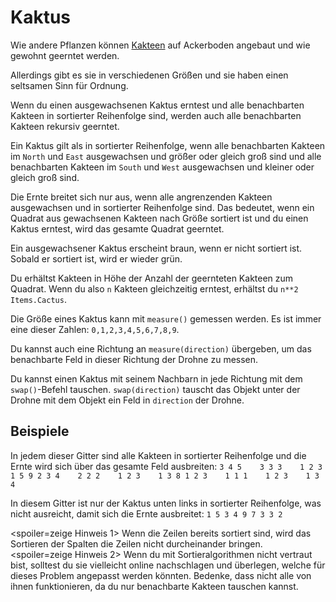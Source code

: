 # Kaktus
Wie andere Pflanzen können [Kakteen](objects/cactus) auf Ackerboden angebaut und wie gewohnt geerntet werden.

Allerdings gibt es sie in verschiedenen Größen und sie haben einen seltsamen Sinn für Ordnung.

Wenn du einen ausgewachsenen Kaktus erntest und alle benachbarten Kakteen in sortierter Reihenfolge sind, werden auch alle benachbarten Kakteen rekursiv geerntet.

Ein Kaktus gilt als in sortierter Reihenfolge, wenn alle benachbarten Kakteen im `North` und `East` ausgewachsen und größer oder gleich groß sind und alle benachbarten Kakteen im `South` und `West` ausgewachsen und kleiner oder gleich groß sind.

Die Ernte breitet sich nur aus, wenn alle angrenzenden Kakteen ausgewachsen und in sortierter Reihenfolge sind.
Das bedeutet, wenn ein Quadrat aus gewachsenen Kakteen nach Größe sortiert ist und du einen Kaktus erntest, wird das gesamte Quadrat geerntet.

Ein ausgewachsener Kaktus erscheint braun, wenn er nicht sortiert ist. Sobald er sortiert ist, wird er wieder grün.

Du erhältst Kakteen in Höhe der Anzahl der geernteten Kakteen zum Quadrat. Wenn du also `n` Kakteen gleichzeitig erntest, erhältst du `n**2` `Items.Cactus`.

Die Größe eines Kaktus kann mit `measure()` gemessen werden.
Es ist immer eine dieser Zahlen: `0,1,2,3,4,5,6,7,8,9`.

Du kannst auch eine Richtung an `measure(direction)` übergeben, um das benachbarte Feld in dieser Richtung der Drohne zu messen.

Du kannst einen Kaktus mit seinem Nachbarn in jede Richtung mit dem `swap()`-Befehl tauschen.
`swap(direction)` tauscht das Objekt unter der Drohne mit dem Objekt ein Feld in `direction` der Drohne.

## Beispiele
In jedem dieser Gitter sind alle Kakteen in sortierter Reihenfolge und die Ernte wird sich über das gesamte Feld ausbreiten:
`3 4 5    3 3 3    1 2 3    1 5 9
2 3 4    2 2 2    1 2 3    1 3 8
1 2 3    1 1 1    1 2 3    1 3 4`

In diesem Gitter ist nur der Kaktus unten links in sortierter Reihenfolge, was nicht ausreicht, damit sich die Ernte ausbreitet:
`1 5 3
4 9 7
3 3 2`

<spoiler=zeige Hinweis 1>
Wenn die Zeilen bereits sortiert sind, wird das Sortieren der Spalten die Zeilen nicht durcheinander bringen.
</spoiler>
<spoiler=zeige Hinweis 2>
Wenn du mit Sortieralgorithmen nicht vertraut bist, solltest du sie vielleicht online nachschlagen und überlegen, welche für dieses Problem angepasst werden könnten. Bedenke, dass nicht alle von ihnen funktionieren, da du nur benachbarte Kakteen tauschen kannst.
</spoiler>